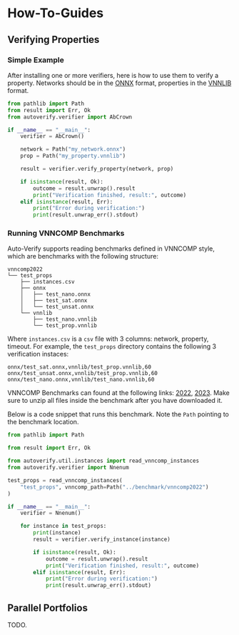 # How-To-Guides

## Verifying Properties

### Simple Example

After installing one or more verifiers, here is how to use them to verify a property. Networks should be in the [ONNX](https://github.com/onnx/onnx) format, properties in the [VNNLIB](https://www.vnnlib.org/) format.

```py
from pathlib import Path
from result import Err, Ok
from autoverify.verifier import AbCrown

if __name__ == "__main__":
    verifier = AbCrown()

    network = Path("my_network.onnx")
    prop = Path("my_property.vnnlib")

    result = verifier.verify_property(network, prop)

    if isinstance(result, Ok):
        outcome = result.unwrap().result
        print("Verification finished, result:", outcome)
    elif isinstance(result, Err):
        print("Error during verification:")
        print(result.unwrap_err().stdout)
```

### Running VNNCOMP Benchmarks

Auto-Verify supports reading benchmarks defined in VNNCOMP style, which are benchmarks with the following structure:

```
vnncomp2022
└── test_props
    ├── instances.csv
    ├── onnx
    │   ├── test_nano.onnx
    │   ├── test_sat.onnx
    │   └── test_unsat.onnx
    └── vnnlib
        ├── test_nano.vnnlib
        └── test_prop.vnnlib
```

Where `instances.csv` is a `csv` file with 3 columns: network, property, timeout. For example, the `test_props` directory contains the following 3 verification instaces:

```
onnx/test_sat.onnx,vnnlib/test_prop.vnnlib,60
onnx/test_unsat.onnx,vnnlib/test_prop.vnnlib,60
onnx/test_nano.onnx,vnnlib/test_nano.vnnlib,60
```

VNNCOMP Benchmarks can found at the following links: [2022](https://github.com/ChristopherBrix/vnncomp2022_benchmarks/tree/main/benchmarks), [2023](https://github.com/ChristopherBrix/vnncomp2023_benchmarks/tree/main/benchmarks). Make sure to unzip all files inside the benchmark after you have downloaded it.

Below is a code snippet that runs this benchmark. Note the `Path` pointing to the benchmark location.

```py
from pathlib import Path

from result import Err, Ok

from autoverify.util.instances import read_vnncomp_instances
from autoverify.verifier import Nnenum

test_props = read_vnncomp_instances(
    "test_props", vnncomp_path=Path("../benchmark/vnncomp2022")
)

if __name__ == "__main__":
    verifier = Nnenum()

    for instance in test_props:
        print(instance)
        result = verifier.verify_instance(instance)

        if isinstance(result, Ok):
            outcome = result.unwrap().result
            print("Verification finished, result:", outcome)
        elif isinstance(result, Err):
            print("Error during verification:")
            print(result.unwrap_err().stdout)
```

## Parallel Portfolios

TODO.
